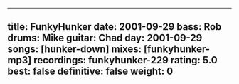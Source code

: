 
---
title: FunkyHunker
date: 2001-09-29
bass:	Rob
drums:	Mike
guitar:	Chad
day: 2001-09-29
songs: [hunker-down]
mixes: [funkyhunker-mp3]
recordings: funkyhunker-229
rating: 5.0
best: false
definitive: false
weight: 0
---
